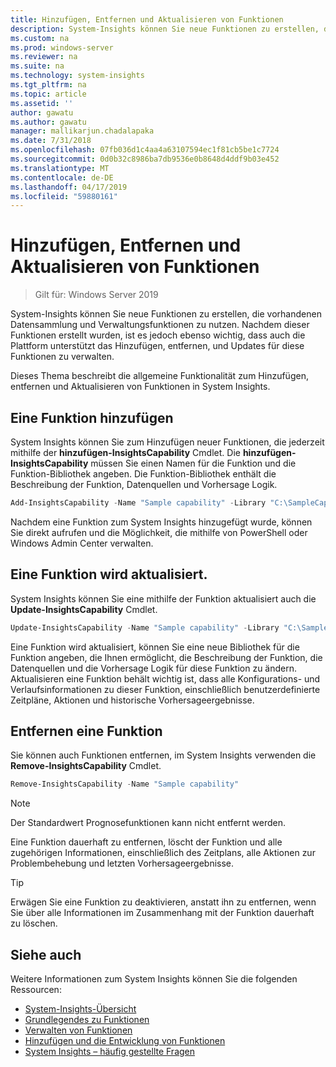 ```yaml
---
title: Hinzufügen, Entfernen und Aktualisieren von Funktionen
description: System-Insights können Sie neue Funktionen zu erstellen, die vorhandenen Datensammlung und Verwaltungsfunktionen zu nutzen. Es ist wichtig, dass auch die Plattform unterstützt das Hinzufügen, entfernen, und Updates für diese Funktionen zu verwalten. Dieses Thema beschreibt die allgemeine Funktionalität zum Hinzufügen, entfernen und Aktualisieren von Funktionen in System Insights.
ms.custom: na
ms.prod: windows-server
ms.reviewer: na
ms.suite: na
ms.technology: system-insights
ms.tgt_pltfrm: na
ms.topic: article
ms.assetid: ''
author: gawatu
ms.author: gawatu
manager: mallikarjun.chadalapaka
ms.date: 7/31/2018
ms.openlocfilehash: 07fb036d1c4aa4a63107594ec1f81cb5be1c7724
ms.sourcegitcommit: 0d0b32c8986ba7db9536e0b8648d4ddf9b03e452
ms.translationtype: MT
ms.contentlocale: de-DE
ms.lasthandoff: 04/17/2019
ms.locfileid: "59880161"
---
```

# <a name="adding-removing-and-updating-capabilities"></a>Hinzufügen, Entfernen und Aktualisieren von Funktionen

>Gilt für: Windows Server 2019

System-Insights können Sie neue Funktionen zu erstellen, die vorhandenen Datensammlung und Verwaltungsfunktionen zu nutzen. Nachdem dieser Funktionen erstellt wurden, ist es jedoch ebenso wichtig, dass auch die Plattform unterstützt das Hinzufügen, entfernen, und Updates für diese Funktionen zu verwalten. 

Dieses Thema beschreibt die allgemeine Funktionalität zum Hinzufügen, entfernen und Aktualisieren von Funktionen in System Insights. 

## <a name="adding-a-capability"></a>Eine Funktion hinzufügen
System Insights können Sie zum Hinzufügen neuer Funktionen, die jederzeit mithilfe der **hinzufügen-InsightsCapability** Cmdlet. Die **hinzufügen-InsightsCapability** müssen Sie einen Namen für die Funktion und die Funktion-Bibliothek angeben. Die Funktion-Bibliothek enthält die Beschreibung der Funktion, Datenquellen und Vorhersage Logik.

```PowerShell
Add-InsightsCapability -Name "Sample capability" -Library "C:\SampleCapability.dll"
```

Nachdem eine Funktion zum System Insights hinzugefügt wurde, können Sie direkt aufrufen und die Möglichkeit, die mithilfe von PowerShell oder Windows Admin Center verwalten. 

## <a name="updating-a-capability"></a>Eine Funktion wird aktualisiert.
System Insights können Sie eine mithilfe der Funktion aktualisiert auch die **Update-InsightsCapability** Cmdlet.

```PowerShell
Update-InsightsCapability -Name "Sample capability" -Library "C:\SampleCapabilityv2.dll"
```

Eine Funktion wird aktualisiert, können Sie eine neue Bibliothek für die Funktion angeben, die Ihnen ermöglicht, die Beschreibung der Funktion, die Datenquellen und die Vorhersage Logik für diese Funktion zu ändern. Aktualisieren eine Funktion behält wichtig ist, dass alle Konfigurations- und Verlaufsinformationen zu dieser Funktion, einschließlich benutzerdefinierte Zeitpläne, Aktionen und historische Vorhersageergebnisse. 

## <a name="removing-a-capability"></a>Entfernen eine Funktion
Sie können auch Funktionen entfernen, im System Insights verwenden die **Remove-InsightsCapability** Cmdlet. 

```PowerShell
Remove-InsightsCapability -Name "Sample capability" 
```
>[!NOTE]
>Der Standardwert Prognosefunktionen kann nicht entfernt werden.

Eine Funktion dauerhaft zu entfernen, löscht der Funktion und alle zugehörigen Informationen, einschließlich des Zeitplans, alle Aktionen zur Problembehebung und letzten Vorhersageergebnisse. 

>[!TIP]
>Erwägen Sie eine Funktion zu deaktivieren, anstatt ihn zu entfernen, wenn Sie über alle Informationen im Zusammenhang mit der Funktion dauerhaft zu löschen. 

## <a name="see-also"></a>Siehe auch
Weitere Informationen zum System Insights können Sie die folgenden Ressourcen:

- [System-Insights-Übersicht](overview.md)
- [Grundlegendes zu Funktionen](understanding-capabilities.md)
- [Verwalten von Funktionen](managing-capabilities.md)
- [Hinzufügen und die Entwicklung von Funktionen](adding-and-developing-capabilities.md)
- [System Insights – häufig gestellte Fragen](faq.md)